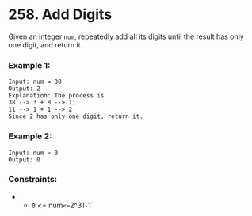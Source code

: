 # 258. Add Digits

Given an integer `num`, repeatedly add all its digits until the result has only one digit, and return it.

### Example 1:

```
Input: num = 38
Output: 2
Explanation: The process is
38 --> 3 + 8 --> 11
11 --> 1 + 1 --> 2
Since 2 has only one digit, return it.
```

### Example 2:

```
Input: num = 0
Output: 0
```

### Constraints:

- - `0` <= num` <= `2^31` - `1`
